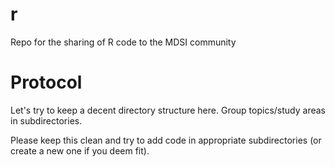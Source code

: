 # r
Repo for the sharing of R code to the MDSI community

# Protocol
Let's try to keep a decent directory structure here. Group topics/study areas in subdirectories.

Please keep this clean and try to add code in appropriate subdirectories (or create a new one if you deem fit). 
